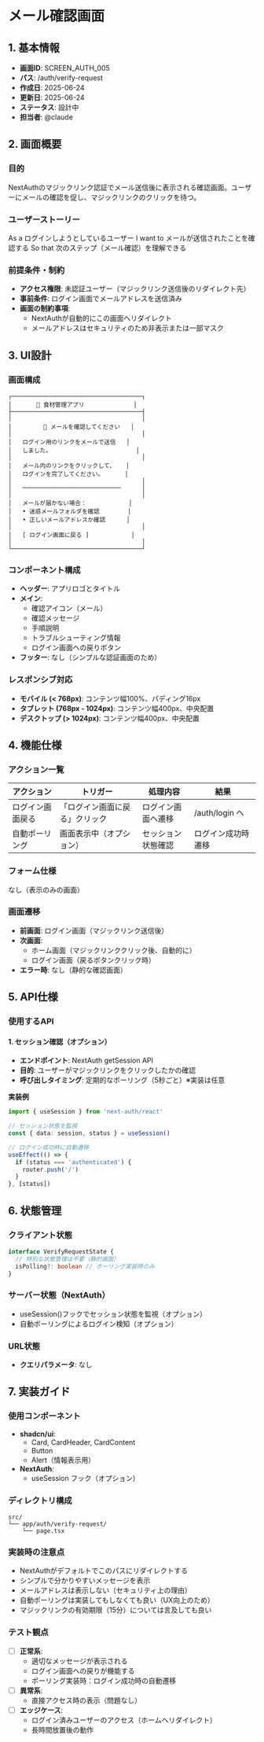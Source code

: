 # メール確認画面

## 1. 基本情報

- **画面ID**: SCREEN_AUTH_005
- **パス**: /auth/verify-request
- **作成日**: 2025-06-24
- **更新日**: 2025-06-24
- **ステータス**: 設計中
- **担当者**: @claude

## 2. 画面概要

### 目的

NextAuthのマジックリンク認証でメール送信後に表示される確認画面。ユーザーにメールの確認を促し、マジックリンクのクリックを待つ。

### ユーザーストーリー

As a ログインしようとしているユーザー
I want to メールが送信されたことを確認する
So that 次のステップ（メール確認）を理解できる

### 前提条件・制約

- **アクセス権限**: 未認証ユーザー（マジックリンク送信後のリダイレクト先）
- **事前条件**: ログイン画面でメールアドレスを送信済み
- **画面の制約事項**:
  - NextAuthが自動的にこの画面へリダイレクト
  - メールアドレスはセキュリティのため非表示または一部マスク

## 3. UI設計

### 画面構成

```
┌─────────────────────────────────────┐
│       🍳 食材管理アプリ              │
├─────────────────────────────────────┤
│                                     │
│         📧 メールを確認してください   │
│                                     │
│   ログイン用のリンクをメールで送信   │
│   しました。                        │
│                                     │
│   メール内のリンクをクリックして、   │
│   ログインを完了してください。      │
│                                     │
│   ────────────────────────────      │
│                                     │
│   メールが届かない場合：            │
│   • 迷惑メールフォルダを確認        │
│   • 正しいメールアドレスか確認      │
│                                     │
│   [ ログイン画面に戻る ]            │
│                                     │
└─────────────────────────────────────┘
```

### コンポーネント構成

- **ヘッダー**: アプリロゴとタイトル
- **メイン**:
  - 確認アイコン（メール）
  - 確認メッセージ
  - 手順説明
  - トラブルシューティング情報
  - ログイン画面への戻りボタン
- **フッター**: なし（シンプルな認証画面のため）

### レスポンシブ対応

- **モバイル (< 768px)**: コンテンツ幅100%、パディング16px
- **タブレット (768px - 1024px)**: コンテンツ幅400px、中央配置
- **デスクトップ (> 1024px)**: コンテンツ幅400px、中央配置

## 4. 機能仕様

### アクション一覧

| アクション       | トリガー                       | 処理内容           | 結果              |
| ---------------- | ------------------------------ | ------------------ | ----------------- |
| ログイン画面戻る | 「ログイン画面に戻る」クリック | ログイン画面へ遷移 | /auth/login へ    |
| 自動ポーリング   | 画面表示中（オプション）       | セッション状態確認 | ログイン成功時遷移 |

### フォーム仕様

なし（表示のみの画面）

### 画面遷移

- **前画面**: ログイン画面（マジックリンク送信後）
- **次画面**:
  - ホーム画面（マジックリンククリック後、自動的に）
  - ログイン画面（戻るボタンクリック時）
- **エラー時**: なし（静的な確認画面）

## 5. API仕様

### 使用するAPI

#### 1. セッション確認（オプション）

- **エンドポイント**: NextAuth getSession API
- **目的**: ユーザーがマジックリンクをクリックしたかの確認
- **呼び出しタイミング**: 定期的なポーリング（5秒ごと）※実装は任意

**実装例**

```typescript
import { useSession } from 'next-auth/react'

// セッション状態を監視
const { data: session, status } = useSession()

// ログイン成功時に自動遷移
useEffect(() => {
  if (status === 'authenticated') {
    router.push('/')
  }
}, [status])
```

## 6. 状態管理

### クライアント状態

```typescript
interface VerifyRequestState {
  // 特別な状態管理は不要（静的画面）
  isPolling?: boolean // ポーリング実装時のみ
}
```

### サーバー状態（NextAuth）

- useSession()フックでセッション状態を監視（オプション）
- 自動ポーリングによるログイン検知（オプション）

### URL状態

- **クエリパラメータ**: なし

## 7. 実装ガイド

### 使用コンポーネント

- **shadcn/ui**:
  - Card, CardHeader, CardContent
  - Button
  - Alert（情報表示用）
- **NextAuth**:
  - useSession フック（オプション）

### ディレクトリ構成

```
src/
└── app/auth/verify-request/
    └── page.tsx
```

### 実装時の注意点

- NextAuthがデフォルトでこのパスにリダイレクトする
- シンプルで分かりやすいメッセージを表示
- メールアドレスは表示しない（セキュリティ上の理由）
- 自動ポーリングは実装してもしなくても良い（UX向上のため）
- マジックリンクの有効期限（15分）については言及しても良い

### テスト観点

- [ ] **正常系**:
  - 適切なメッセージが表示される
  - ログイン画面への戻りが機能する
  - ポーリング実装時：ログイン成功時の自動遷移
- [ ] **異常系**:
  - 直接アクセス時の表示（問題なし）
- [ ] **エッジケース**:
  - ログイン済みユーザーのアクセス（ホームへリダイレクト）
  - 長時間放置後の動作